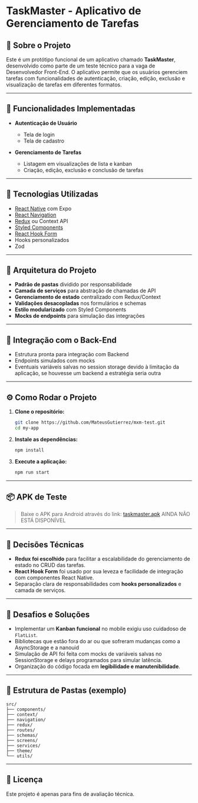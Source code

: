 
# TaskMaster - Aplicativo de Gerenciamento de Tarefas

## 📱 Sobre o Projeto

Este é um protótipo funcional de um aplicativo chamado **TaskMaster**, desenvolvido como parte de um teste técnico para a vaga de Desenvolvedor Front-End. O aplicativo permite que os usuários gerenciem tarefas com funcionalidades de autenticação, criação, edição, exclusão e visualização de tarefas em diferentes formatos.

---

## 🚀 Funcionalidades Implementadas

- **Autenticação de Usuário**
  - Tela de login
  - Tela de cadastro

- **Gerenciamento de Tarefas**
  - Listagem em visualizações de lista e kanban
  - Criação, edição, exclusão e conclusão de tarefas

---

## 🧪 Tecnologias Utilizadas

- [React Native](https://reactnative.dev/) com Expo
- [React Navigation](https://reactnavigation.org/)
- [Redux](https://redux.js.org/) ou Context API
- [Styled Components](https://styled-components.com/)
- [React Hook Form](https://react-hook-form.com/)
- Hooks personalizados
- Zod

---

## 🧱 Arquitetura do Projeto

- **Padrão de pastas** dividido por responsabilidade
- **Camada de serviços** para abstração de chamadas de API
- **Gerenciamento de estado** centralizado com Redux/Context
- **Validações desacopladas** nos formulários e schemas
- **Estilo modularizado** com Styled Components
- **Mocks de endpoints** para simulação das integrações

---

## 🔐 Integração com o Back-End

- Estrutura pronta para integração com Backend
- Endpoints simulados com mocks
- Eventuais variáveis salvas no session storage devido à limitação da aplicação, se houvesse um backend a estratégia seria outra

---

## ⚙️ Como Rodar o Projeto

1. **Clone o repositório:**

   ```bash
   git clone https://github.com/MateusGutierrez/mxm-test.git
   cd my-app
   ```

2. **Instale as dependências:**

   ```bash
   npm install
   ```

3. **Execute a aplicação:**

   ```bash
   npm run start
   ```
---

## 📦 APK de Teste

> Baixe o APK para Android através do link: [taskmaster.apk](https://seulink.com/taskmaster.apk) AINDA NÃO ESTÁ DISPONÍVEL

---

## 📝 Decisões Técnicas

- **Redux foi escolhido** para facilitar a escalabilidade do gerenciamento de estado no CRUD das tarefas.
- **React Hook Form** foi usado por sua leveza e facilidade de integração com componentes React Native.
- Separação clara de responsabilidades com **hooks personalizados** e camada de serviços.

---

## 🧠 Desafios e Soluções

- Implementar um **Kanban funcional** no mobile exigiu uso cuidadoso de `FlatList`.
- Bibliotecas que estão fora do ar ou que sofreram mudanças como a AsyncStorage e a nanouid
- Simulação de API foi feita com mocks de variáveis salvas no SessionStorage e delays programados para simular latência.
- Organização do código focada em **legibilidade e manutenibilidade**.

---

## 📁 Estrutura de Pastas (exemplo)

```
src/
├── components/
├── context/
├── navigation/
├── redux/
├── routes/
├── schemas/
├── screens/
├── services/
├── theme/
└── utils/
```

---

## 🧾 Licença

Este projeto é apenas para fins de avaliação técnica.
